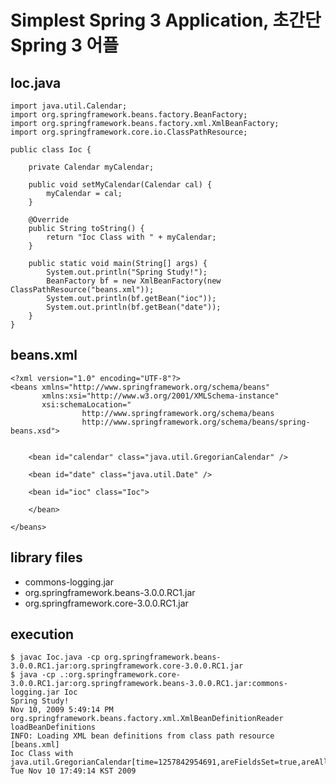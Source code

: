 # Simplest Spring 3 Application, 초간단 Spring 3 어플

## Ioc.java

    import java.util.Calendar;
    import org.springframework.beans.factory.BeanFactory;
    import org.springframework.beans.factory.xml.XmlBeanFactory;
    import org.springframework.core.io.ClassPathResource;

    public class Ioc {

        private Calendar myCalendar;

        public void setMyCalendar(Calendar cal) {
            myCalendar = cal;
        }

        @Override
        public String toString() {
            return "Ioc Class with " + myCalendar;
        }

        public static void main(String[] args) {
            System.out.println("Spring Study!");
            BeanFactory bf = new XmlBeanFactory(new ClassPathResource("beans.xml"));
            System.out.println(bf.getBean("ioc"));
            System.out.println(bf.getBean("date"));
        }
    }

## beans.xml

    <?xml version="1.0" encoding="UTF-8"?>
    <beans xmlns="http://www.springframework.org/schema/beans"
           xmlns:xsi="http://www.w3.org/2001/XMLSchema-instance"
           xsi:schemaLocation="
                    http://www.springframework.org/schema/beans
                    http://www.springframework.org/schema/beans/spring-beans.xsd">


        <bean id="calendar" class="java.util.GregorianCalendar" />

        <bean id="date" class="java.util.Date" />

        <bean id="ioc" class="Ioc">

        </bean>

    </beans>

## library files

-   commons-logging.jar
-   org.springframework.beans-3.0.0.RC1.jar
-   org.springframework.core-3.0.0.RC1.jar

## execution

    $ javac Ioc.java -cp org.springframework.beans-3.0.0.RC1.jar:org.springframework.core-3.0.0.RC1.jar
    $ java -cp .:org.springframework.core-3.0.0.RC1.jar:org.springframework.beans-3.0.0.RC1.jar:commons-logging.jar Ioc
    Spring Study!
    Nov 10, 2009 5:49:14 PM org.springframework.beans.factory.xml.XmlBeanDefinitionReader loadBeanDefinitions
    INFO: Loading XML bean definitions from class path resource [beans.xml]
    Ioc Class with java.util.GregorianCalendar[time=1257842954691,areFieldsSet=true,areAllFieldsSet=true,lenient=true,zone=sun.util.calendar.ZoneInfo[id="Asia/Seoul",offset=32400000,dstSavings=0,useDaylight=false,transitions=14,lastRule=null],firstDayOfWeek=1,minimalDaysInFirstWeek=1,ERA=1,YEAR=2009,MONTH=10,WEEK_OF_YEAR=46,WEEK_OF_MONTH=2,DAY_OF_MONTH=10,DAY_OF_YEAR=314,DAY_OF_WEEK=3,DAY_OF_WEEK_IN_MONTH=2,AM_PM=1,HOUR=5,HOUR_OF_DAY=17,MINUTE=49,SECOND=14,MILLISECOND=691,ZONE_OFFSET=32400000,DST_OFFSET=0]
    Tue Nov 10 17:49:14 KST 2009
